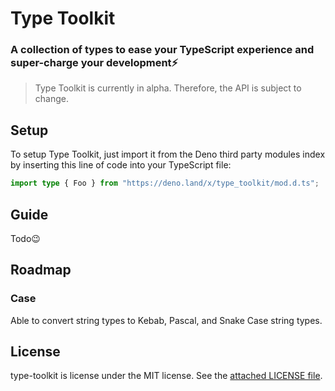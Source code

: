 # Type Toolkit

### A collection of types to ease your TypeScript experience and super-charge your development⚡

> Type Toolkit is currently in alpha. Therefore, the API is subject to change.

## Setup

To setup Type Toolkit, just import it from the Deno third party modules index by inserting this line of code into your TypeScript file:

```ts
import type { Foo } from "https://deno.land/x/type_toolkit/mod.d.ts";
```

## Guide

Todo😉

## Roadmap

### Case

Able to convert string types to Kebab, Pascal, and Snake Case string types.

## License

type-toolkit is license under the MIT license. See the [attached LICENSE file](LICENSE).
